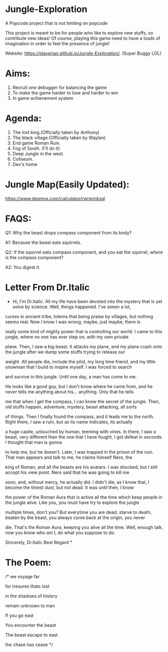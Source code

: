 # Jungle-Exploration
A Popcode project that is not limiting on popcode

This project is meant to be for people who like to explore new stuffs, so contribute new ideas!
Of course, playing this game need to have a loads of imagination in order to feel the presence of jungle!

Website: https://playerian.github.io/Jungle-Exploration/.
(Super Buggy LOL)

# Aims:
1. Recruit one debugger for balancing the game 
2. To make the game harder to lose and harder to win
3. In game achievement system

# Agenda:
1. The lost king.(Officially taken by Anthony)
2. The black village.(Officially taken by Waylen)
3. End game Roman Ruin.
4. Fog of South. (I'll do it)
5. Deep Jungle in the west.
6. Coliseum.
7. Dev's home

# Jungle Map(Easily Updated):
https://www.desmos.com/calculator/rwrjpmksgl

# FAQS:
Q1: Why the beast drops compass component from its body?

A1: Because the beast eats squirrels.

Q2: If the squirrel eats compass component, and you eat the squirrel, where is the compass component?

A2: You digest it.

# Letter From Dr.Italic
*
  Hi, I'm Dr.Italic. All my life have been devoted into the mystery that is yet solve by science. Well, things happened. I've seeen a lot,

curses in ancient tribe, totems that being praise by villages, but nothing seems real. Now I know I was wrong, maybe, just maybe, there is

really some kind of mighty power that is controlling our world. I came to this jungle, where no one has ever step on, with my own private

plane. Then, I saw a big beast. It attacks my plane, and my plane crash onto the jungle after we dump some stuffs trying to release our

weight. All people die, include the pilot, my long time friend, and my little snowman that I build to inspire myself. I was forced to search

and survive in this jungle. Until one day, a man has come to me.

  He looks like a good guy, but I don't know where he came from, and he never tells me anything about his... anything. Only that he tells 
 
me that when I get the compass, I can know the secret of the jungle. Then, old stuffs happen, adventure, mystery, beast attacking, all sorts

of things. Then I finally found the compass, and it leads me to the north. Right there, I saw a ruin, but as its name indicates, its actually

a huge castle, untouched by human, teeming with vines. In there, I saw a beast, very different than the one that I have fought, I got defeat in seconds. I thought that man is gonna

to help me, but he doesn't. Later, I was trapped in the prison of the ruin. That man appears and talk to me, he claims himself Nero, the 

king of Roman, and all the beasts are his avatars. I was shocked, but I still accept his view point. Nero said that he was going to kill me

soon, and, without mercy, he actually did. I didn't die, as I know that, I become the tiniest dust, but not dead. It was until then, I know

the power of the Roman Aura that is active all the time which keep people in the jungle alive. Like you, you must have try to explore the jungle

multiple times, don't you? But everytime you are dead, starve to death, beaten by the beast, you always come back at the origin, you never

die. That's the Roman Aura, keeping you alive all the time. Well, enough talk, now you know who am I, do what you suppose to do.

Sincerely,
Dr.Italic
Best Regard
*

# The Poem:
/*
we voyage far

for tresures thats lost 

in the shadows of history

remain unknown to man


If you go east

You encounter the beast

The beast escape to east

the chase has cease
*/



